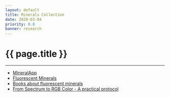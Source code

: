 ```yaml
---
layout: default
title: Minerals Collection
date: 2020-03-04
priority: 0.8
banner: research
---
```


{{ page.title }}
=====
---

 - [MineralApp](mineralapp/)
 - [Fluorescent Minerals](fluocollection/)
 - [Books about fluorescent minerals](fluobooks/)
 - [From Spectrum to RGB Color - A practical protocol](spectrum2color/)

